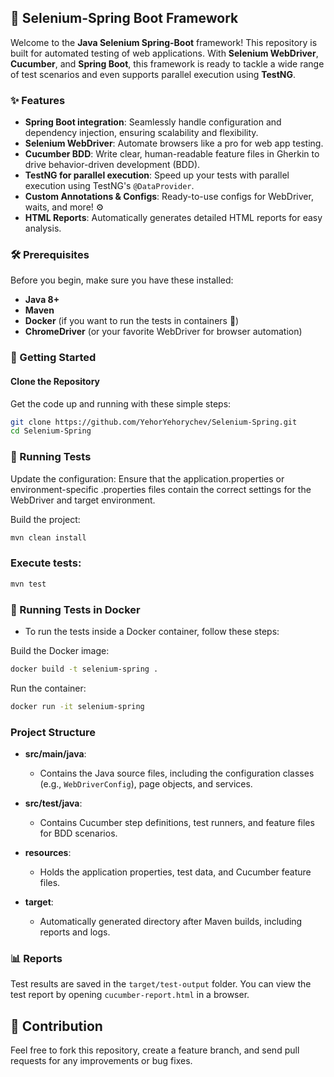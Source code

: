 ## 🚀 Selenium-Spring Boot Framework

Welcome to the **Java Selenium Spring-Boot** framework! This repository is built for automated testing of web applications. With **Selenium WebDriver**, **Cucumber**, and **Spring Boot**, this framework is ready to tackle a wide range of test scenarios and even supports parallel execution using **TestNG**.

### ✨ Features

- **Spring Boot integration**: Seamlessly handle configuration and dependency injection, ensuring scalability and flexibility.
- **Selenium WebDriver**: Automate browsers like a pro for web app testing.
- **Cucumber BDD**: Write clear, human-readable feature files in Gherkin to drive behavior-driven development (BDD).
- **TestNG for parallel execution**: Speed up your tests with parallel execution using TestNG's `@DataProvider`.
- **Custom Annotations & Configs**: Ready-to-use configs for WebDriver, waits, and more! ⚙️
- **HTML Reports**: Automatically generates detailed HTML reports for easy analysis.

### 🛠️ Prerequisites

Before you begin, make sure you have these installed:
- **Java 8+**
- **Maven**
- **Docker** (if you want to run the tests in containers 🐳)
- **ChromeDriver** (or your favorite WebDriver for browser automation)

### 🚀 Getting Started

#### Clone the Repository

Get the code up and running with these simple steps:

```bash
git clone https://github.com/YehorYehorychev/Selenium-Spring.git
cd Selenium-Spring
```

### 🧪 Running Tests

Update the configuration: Ensure that the application.properties or environment-specific .properties files contain the correct settings for the WebDriver and target environment.

Build the project:

```bash
mvn clean install
```

### Execute tests:

```bash
mvn test
```

### 🐳 Running Tests in Docker

- To run the tests inside a Docker container, follow these steps:

Build the Docker image:

```bash
docker build -t selenium-spring .
```

Run the container:

```bash
docker run -it selenium-spring
```

### Project Structure

- **src/main/java**:
  - Contains the Java source files, including the configuration classes (e.g., `WebDriverConfig`), page objects, and services.
  
- **src/test/java**:
  - Contains Cucumber step definitions, test runners, and feature files for BDD scenarios.

- **resources**:
  - Holds the application properties, test data, and Cucumber feature files.

- **target**:
  - Automatically generated directory after Maven builds, including reports and logs.

### 📊 Reports

Test results are saved in the `target/test-output` folder. You can view the test report by opening `cucumber-report.html` in a browser.


## 🙌 Contribution

Feel free to fork this repository, create a feature branch, and send pull requests for any improvements or bug fixes.


